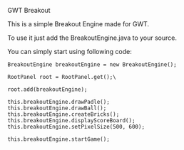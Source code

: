 GWT Breakout

This is a simple Breakout Engine made for GWT.

To use it just add the BreakoutEngine.java to your source.

You can simply start using following code:

	
	BreakoutEngine breakoutEngine = new BreakoutEngine();

	RootPanel root = RootPanel.get();\

	root.add(breakoutEngine);
	
	this.breakoutEngine.drawPadle();
	this.breakoutEngine.drawBall();
	this.breakoutEngine.createBricks();
	this.breakoutEngine.displayScoreBoard();
	this.breakoutEngine.setPixelSize(500, 600);
	
	this.breakoutEngine.startGame();